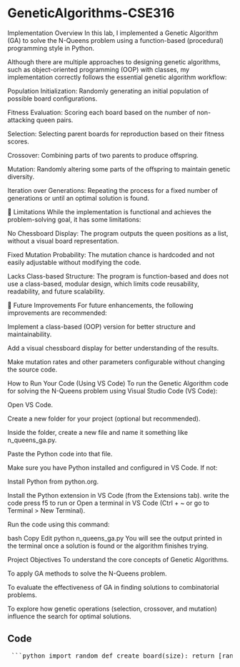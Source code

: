 # GeneticAlgorithms-CSE316
Implementation Overview
In this lab, I implemented a Genetic Algorithm (GA) to solve the N-Queens problem using a function-based (procedural) programming style in Python.

Although there are multiple approaches to designing genetic algorithms, such as object-oriented programming (OOP) with classes, my implementation correctly follows the essential genetic algorithm workflow:

Population Initialization: Randomly generating an initial population of possible board configurations.

Fitness Evaluation: Scoring each board based on the number of non-attacking queen pairs.

Selection: Selecting parent boards for reproduction based on their fitness scores.

Crossover: Combining parts of two parents to produce offspring.

Mutation: Randomly altering some parts of the offspring to maintain genetic diversity.

Iteration over Generations: Repeating the process for a fixed number of generations or until an optimal solution is found.

📌 Limitations
While the implementation is functional and achieves the problem-solving goal, it has some limitations:

No Chessboard Display: The program outputs the queen positions as a list, without a visual board representation.

Fixed Mutation Probability: The mutation chance is hardcoded and not easily adjustable without modifying the code.

Lacks Class-based Structure: The program is function-based and does not use a class-based, modular design, which limits code reusability, readability, and future scalability.

📌 Future Improvements
For future enhancements, the following improvements are recommended:

Implement a class-based (OOP) version for better structure and maintainability.

Add a visual chessboard display for better understanding of the results.

Make mutation rates and other parameters configurable without changing the source code.

How to Run Your Code (Using VS Code)
To run the Genetic Algorithm code for solving the N-Queens problem using Visual Studio Code (VS Code):

Open VS Code.

Create a new folder for your project (optional but recommended).

Inside the folder, create a new file and name it something like n_queens_ga.py.

Paste the Python code into that file.

Make sure you have Python installed and configured in VS Code. If not:

Install Python from python.org.

Install the Python extension in VS Code (from the Extensions tab).
write the code
press f5 to run or
Open a terminal in VS Code (Ctrl + ~ or go to Terminal > New Terminal).

Run the code using this command:

bash
Copy
Edit
python n_queens_ga.py
You will see the output printed in the terminal once a solution is found or the algorithm finishes trying.



Project Objectives
To understand the core concepts of Genetic Algorithms.

To apply GA methods to solve the N-Queens problem.

To evaluate the effectiveness of GA in finding solutions to combinatorial problems.

To explore how genetic operations (selection, crossover, and mutation) influence the search for optimal solutions.
## Code

<pre> ```python import random def create_board(size): return [random.randint(0, size - 1) for _ in range(size)] def score_board(board): score = 0 size = len(board) for i in range(size): for j in range(i + 1, size): if board[i] != board[j] and abs(board[i] - board[j]) != abs(i - j): score += 1 return score def pick_parents(boards, scores): best_score = max(scores) chances = [s / best_score for s in scores] return random.choices(boards, weights=chances, k=2) def mix_boards(a, b): cut = random.randint(0, len(a) - 1) return a[:cut] + b[cut:], b[:cut] + a[cut:] def tweak_board(board, chance=0.1): if random.random() < chance: spot = random.randint(0, len(board) - 1) board[spot] = random.randint(0, len(board) - 1) return board def solve_queens(size, group_size=100, tries=1000): boards = [create_board(size) for _ in range(group_size)] best_possible = (size * (size - 1)) // 2 for step in range(tries): scores = [score_board(b) for b in boards] if best_possible in scores: winner = boards[scores.index(best_possible)] print(f"Found solution at step {step}: {winner}") return winner next_gen = [] while len(next_gen) < group_size: parent1, parent2 = pick_parents(boards, scores) child1, child2 = mix_boards(parent1, parent2) next_gen.append(tweak_board(child1)) if len(next_gen) < group_size: next_gen.append(tweak_board(child2)) boards = next_gen print("No perfect solution found.") return None if __name__ == "__main__": final = solve_queens(8) print("Final result:", final) ``` </pre>

